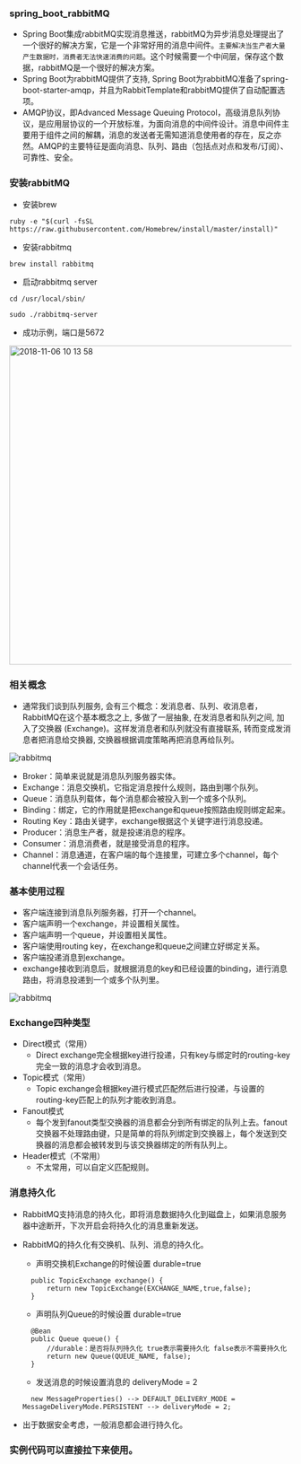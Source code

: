 ### spring_boot_rabbitMQ
- Spring Boot集成rabbitMQ实现消息推送，rabbitMQ为异步消息处理提出了一个很好的解决方案，它是一个非常好用的消息中间件。`主要解决当生产者大量产生数据时，消费者无法快速消费的问题`。这个时候需要一个中间层，保存这个数据，rabbitMQ是一个很好的解决方案。
- Spring Boot为rabbitMQ提供了支持, Spring Boot为rabbitMQ准备了spring-boot-starter-amqp，并且为RabbitTemplate和rabbitMQ提供了自动配置选项。
- AMQP协议，即Advanced Message Queuing Protocol，高级消息队列协议，是应用层协议的一个开放标准，为面向消息的中间件设计。消息中间件主要用于组件之间的解耦，消息的发送者无需知道消息使用者的存在，反之亦然。AMQP的主要特征是面向消息、队列、路由（包括点对点和发布/订阅）、可靠性、安全。
 ### 安装rabbitMQ
- 安装brew

 `ruby -e "$(curl -fsSL https://raw.githubusercontent.com/Homebrew/install/master/install)"`
 
 - 安装rabbitmq
 
 `brew install rabbitmq`
 
 - 启动rabbitmq server
 
 `cd /usr/local/sbin/`
 
 `sudo ./rabbitmq-server`
 
 - 成功示例，端口是5672
 
 <img width="569" alt="2018-11-06 10 13 58" src="https://user-images.githubusercontent.com/17539174/48038738-e789ea80-e1ac-11e8-9b6b-681ff9f21e16.png">
 
 ### 相关概念
- 通常我们谈到队列服务, 会有三个概念：发消息者、队列、收消息者，RabbitMQ在这个基本概念之上, 多做了一层抽象, 在发消息者和队列之间, 加入了交换器 (Exchange)。这样发消息者和队列就没有直接联系, 转而变成发消息者把消息给交换器, 交换器根据调度策略再把消息再给队列。
 
 ![rabbitmq](https://user-images.githubusercontent.com/17539174/48039609-7fd59e80-e1b0-11e8-8a08-b7dd40ed8538.png)
 
- Broker：简单来说就是消息队列服务器实体。
- Exchange：消息交换机，它指定消息按什么规则，路由到哪个队列。
- Queue：消息队列载体，每个消息都会被投入到一个或多个队列。
- Binding：绑定，它的作用就是把exchange和queue按照路由规则绑定起来。
- Routing Key：路由关键字，exchange根据这个关键字进行消息投递。
- Producer：消息生产者，就是投递消息的程序。
- Consumer：消息消费者，就是接受消息的程序。
- Channel：消息通道，在客户端的每个连接里，可建立多个channel，每个channel代表一个会话任务。

 ### 基本使用过程
 
- 客户端连接到消息队列服务器，打开一个channel。
- 客户端声明一个exchange，并设置相关属性。
- 客户端声明一个queue，并设置相关属性。
- 客户端使用routing key，在exchange和queue之间建立好绑定关系。
- 客户端投递消息到exchange。
- exchange接收到消息后，就根据消息的key和已经设置的binding，进行消息路由，将消息投递到一个或多个队列里。

 ![rabbitmq](https://user-images.githubusercontent.com/17539174/48040049-5f0e4880-e1b2-11e8-87ce-ba56f90007b5.jpg)
 
 ### Exchange四种类型
 
- Direct模式（常用）
  - Direct exchange完全根据key进行投递，只有key与绑定时的routing-key完全一致的消息才会收到消息。
- Topic模式（常用）
  - Topic exchange会根据key进行模式匹配然后进行投递，与设置的routing-key匹配上的队列才能收到消息。
- Fanout模式
  - 每个发到fanout类型交换器的消息都会分到所有绑定的队列上去。fanout交换器不处理路由键，只是简单的将队列绑定到交换器上，每个发送到交换器的消息都会被转发到与该交换器绑定的所有队列上。
- Header模式（不常用）
  - 不太常用，可以自定义匹配规则。
  
### 消息持久化
- RabbitMQ支持消息的持久化，即将消息数据持久化到磁盘上，如果消息服务器中途断开，下次开启会将持久化的消息重新发送。
- RabbitMQ的持久化有交换机、队列、消息的持久化。
  - 声明交换机Exchange的时候设置 durable=true
  
  ```
    public TopicExchange exchange() {
        return new TopicExchange(EXCHANGE_NAME,true,false);
    }
  ```
   - 声明队列Queue的时候设置 durable=true
  
  ```
    @Bean
    public Queue queue() {
        //durable：是否将队列持久化 true表示需要持久化 false表示不需要持久化
        return new Queue(QUEUE_NAME, false);
    }
  ```
     - 发送消息的时候设置消息的 deliveryMode = 2
  
  ```
    new MessageProperties() --> DEFAULT_DELIVERY_MODE = MessageDeliveryMode.PERSISTENT --> deliveryMode = 2;
  ```
    
- 出于数据安全考虑，一般消息都会进行持久化。

### 实例代码可以直接拉下来使用。
